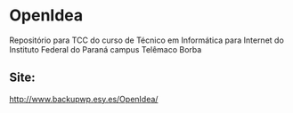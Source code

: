 # OpenIdea
Repositório para TCC do curso de Técnico em Informática para Internet do Instituto Federal do Paraná campus Telêmaco Borba 

## Site:
http://www.backupwp.esy.es/OpenIdea/
